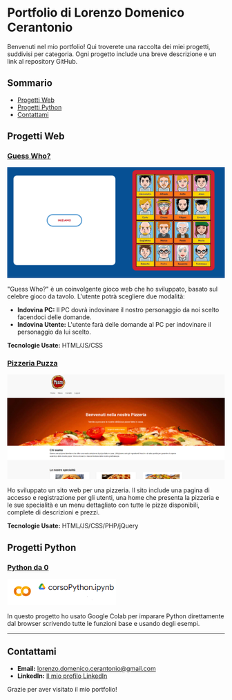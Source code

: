 # Portfolio di Lorenzo Domenico Cerantonio

Benvenuti nel mio portfolio! Qui troverete una raccolta dei miei progetti, suddivisi per categoria. Ogni progetto include una breve descrizione e un link al repository GitHub.

## Sommario

- [Progetti Web](#progetti-web)
- [Progetti Python](#progetti-python)
- [Contattami](#contattami)

## Progetti Web

### [Guess Who?](http://www.lorenzocerantonio5bi.altervista.org/IndovinaChi/prova.html)
![Screenshot del Progetto 1](/Img/grgwewgewg.PNG)

"Guess Who?" è un coinvolgente gioco web che ho sviluppato, basato sul celebre gioco da tavolo.
L'utente potrà scegliere due modalità:
- **Indovina PC:** Il PC dovrà indovinare il nostro personaggio  da noi scelto facendoci delle domande.
- **Indovina Utente:** L'utente farà delle domande al PC per indovinare il personaggio da lui scelto.

**Tecnologie Usate:** HTML/JS/CSS

### [Pizzeria Puzza](http://www.lorenzocerantonio5bi.altervista.org/Guzzetta/login.html)
![Screenshot del Progetto 2](/Img/yr5herhrjhdsert.PNG)

Ho sviluppato un sito web per una pizzeria. Il sito include una pagina di accesso e registrazione per gli utenti, una home che presenta la pizzeria e le sue specialità e un menu dettagliato con tutte le pizze disponibili, complete di descrizioni e prezzi.

**Tecnologie Usate:** HTML/JS/CSS/PHP/jQuery

## Progetti Python

### [Python da 0](https://colab.research.google.com/drive/1YusyKj-pGpYsNQGc88sLvBo3hFjnGrLO?usp=sharing)
![Screenshot del Progetto 3](Img/gwrrgwweg.PNG)

In questo progetto ho usato Google Colab per imparare Python direttamente dal browser scrivendo tutte le funzioni base e usando degli esempi.
<!--
### [Nome del Progetto 4](https://github.com/tuo-username/nome-del-progetto-4)
![Screenshot del Progetto 4](link-al-tuo-screenshot.jpg)
Descrizione breve del progetto 4. Spiega cosa fa il progetto, i dataset utilizzati, le tecniche di analisi e qualsiasi altra informazione rilevante.

## Progetti di Automazione

### [Nome del Progetto 5](https://github.com/tuo-username/nome-del-progetto-5)
![Screenshot del Progetto 5](link-al-tuo-screenshot.jpg)
Descrizione breve del progetto 5. Spiega cosa fa il progetto, gli strumenti di automazione utilizzati e qualsiasi altra informazione rilevante.

### [Nome del Progetto 6](https://github.com/tuo-username/nome-del-progetto-6)
![Screenshot del Progetto 6](link-al-tuo-screenshot.jpg)
Descrizione breve del progetto 6. Spiega cosa fa il progetto, gli strumenti di automazione utilizzati e qualsiasi altra informazione rilevante.

## Altro

### [Nome del Progetto 7](https://github.com/tuo-username/nome-del-progetto-7)
![Screenshot del Progetto 7](link-al-tuo-screenshot.jpg)
Descrizione breve del progetto 7. Spiega cosa fa il progetto e qualsiasi altra informazione rilevante.

### [Nome del Progetto 8](https://github.com/tuo-username/nome-del-progetto-8)
![Screenshot del Progetto 8](link-al-tuo-screenshot.jpg)
Descrizione breve del progetto 8. Spiega cosa fa il progetto e qualsiasi altra informazione rilevante.
-->
---

## Contattami

- **Email:** lorenzo.domenico.cerantonio@gmail.com
- **LinkedIn:** [Il mio profilo LinkedIn](www.linkedin.com/in/lorenzo-cerantonio-4830052bb)
<!-- - **Sito Web:** [Il tuo sito web personale](https://tuo-sito-web.com) -->

Grazie per aver visitato il mio portfolio!

